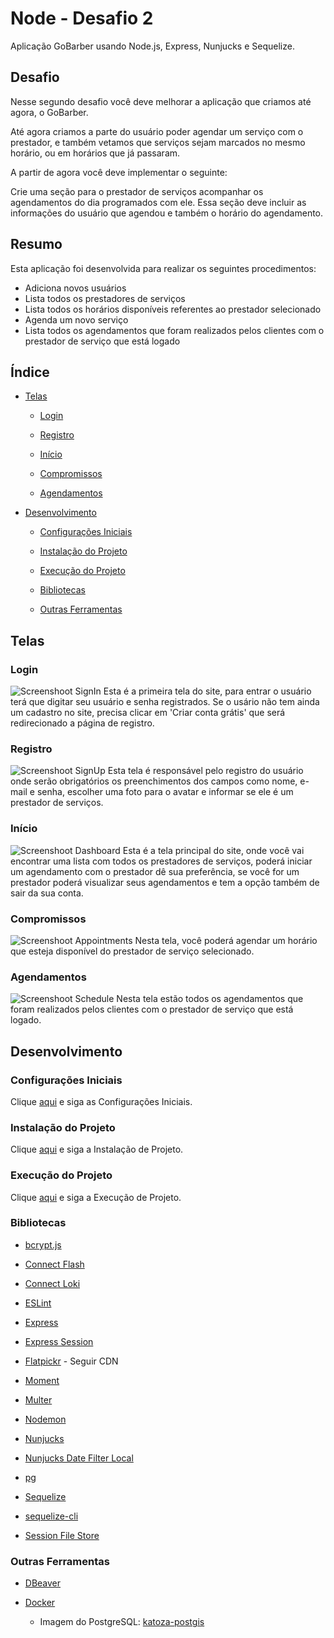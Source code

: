 # Node - Desafio 2

Aplicação GoBarber usando Node.js, Express, Nunjucks e Sequelize.

## Desafio

Nesse segundo desafio você deve melhorar a aplicação que criamos até agora, o GoBarber.

Até agora criamos a parte do usuário poder agendar um serviço com o prestador, e também vetamos que serviços sejam marcados no mesmo horário, ou em horários que já passaram.

A partir de agora você deve implementar o seguinte:

Crie uma seção para o prestador de serviços acompanhar os agendamentos do dia programados com ele. Essa seção deve incluir as informações do usuário que agendou e também o horário do agendamento.

## Resumo

Esta aplicação foi desenvolvida para realizar os seguintes procedimentos:

- Adiciona novos usuários
- Lista todos os prestadores de serviços
- Lista todos os horários disponíveis referentes ao prestador selecionado
- Agenda um novo serviço
- Lista todos os agendamentos que foram realizados pelos clientes com o prestador de serviço que está logado

## Índice

- [Telas](#telas)

  - [Login](#login)

  - [Registro](#registro)

  - [Início](#início)

  - [Compromissos](#compromissos)

  - [Agendamentos](#agendamentos)

- [Desenvolvimento](#desenvolvimento)

  - [Configurações Iniciais](#configurações-iniciais)

  - [Instalação do Projeto](#instalação-do-projeto)

  - [Execução do Projeto](#execução-do-projeto)

  - [Bibliotecas](#bibliotecas)

  - [Outras Ferramentas](#outras-ferramentas)

## Telas

### Login

![Screenshoot SignIn](https://github.com/osvaldokalvaitir/node-desafio2/blob/master/screenshots/SignIn.png)
Esta é a primeira tela do site, para entrar o usuário terá que digitar seu usuário e senha registrados.
Se o usário não tem ainda um cadastro no site, precisa clicar em 'Criar conta grátis' que será redirecionado a página de registro.

### Registro

![Screenshoot SignUp](https://github.com/osvaldokalvaitir/node-desafio2/blob/master/screenshots/SignUp.png)
Esta tela é responsável pelo registro do usuário onde serão obrigatórios os preenchimentos dos campos como nome, e-mail e senha, escolher uma foto para o avatar e informar se ele é um prestador de serviços.

### Início

![Screenshoot Dashboard](https://github.com/osvaldokalvaitir/node-desafio2/blob/master/screenshots/Dashboard.png)
Esta é a tela principal do site, onde você vai encontrar uma lista com todos os prestadores de serviços, poderá iniciar um agendamento com o prestador dê sua preferência, se você for um prestador poderá visualizar seus agendamentos e tem a opção também de sair da sua conta.

### Compromissos

![Screenshoot Appointments](https://github.com/osvaldokalvaitir/node-desafio2/blob/master/screenshots/Appointments.png)
Nesta tela, você poderá agendar um horário que esteja disponível do prestador de serviço selecionado.

### Agendamentos

![Screenshoot Schedule](https://github.com/osvaldokalvaitir/node-desafio2/blob/master/screenshots/Schedule.png)
Nesta tela estão todos os agendamentos que foram realizados pelos clientes com o prestador de serviço que está logado.

## Desenvolvimento

### Configurações Iniciais

Clique [aqui](https://github.com/osvaldokalvaitir/projects-settings/blob/master/README.md) e siga as Configurações Iniciais.

### Instalação do Projeto

Clique [aqui](https://github.com/osvaldokalvaitir/projects-settings/blob/master/nodejs/nodejs.md) e siga a Instalação de Projeto.

### Execução do Projeto

Clique [aqui](https://github.com/osvaldokalvaitir/projects-settings/blob/master/nodejs/nodejs.md) e siga a Execução de Projeto.

### Bibliotecas

- [bcrypt.js](https://github.com/osvaldokalvaitir/projects-settings/blob/master/nodejs/libs/bcryptjs.md)

- [Connect Flash](https://github.com/osvaldokalvaitir/projects-settings/blob/master/nodejs/libs/connect-flash.md)

- [Connect Loki](https://github.com/osvaldokalvaitir/projects-settings/blob/master/nodejs/libs/connect-loki.md)

- [ESLint](https://github.com/osvaldokalvaitir/projects-settings/blob/master/nodejs/libs/eslint.md)

- [Express](https://github.com/osvaldokalvaitir/projects-settings/blob/master/nodejs/libs/express.md)

- [Express Session](https://github.com/osvaldokalvaitir/projects-settings/blob/master/nodejs/libs/express-session.md)

- [Flatpickr](https://github.com/osvaldokalvaitir/projects-settings/blob/master/nodejs/libs/flatpickr.md) - Seguir CDN

- [Moment](https://github.com/osvaldokalvaitir/projects-settings/blob/master/nodejs/libs/moment.md)

- [Multer](https://github.com/osvaldokalvaitir/projects-settings/blob/master/nodejs/libs/multer.md)

- [Nodemon](https://github.com/osvaldokalvaitir/projects-settings/blob/master/nodejs/libs/nodemon.md)

- [Nunjucks](https://github.com/osvaldokalvaitir/projects-settings/blob/master/nodejs/libs/nunjucks.md)

- [Nunjucks Date Filter Local](https://github.com/osvaldokalvaitir/projects-settings/blob/master/nodejs/libs/nunjucks-date-filter-local.md)

- [pg](https://github.com/osvaldokalvaitir/projects-settings/blob/master/nodejs/libs/pg.md)

- [Sequelize](https://github.com/osvaldokalvaitir/projects-settings/blob/master/nodejs/libs/sequelize.md)

- [sequelize-cli](https://github.com/osvaldokalvaitir/projects-settings/blob/master/nodejs/libs/sequelize-cli.md)

- [Session File Store](https://github.com/osvaldokalvaitir/projects-settings/blob/master/nodejs/libs/session-file-store.md)

### Outras Ferramentas

- [DBeaver](https://github.com/osvaldokalvaitir/projects-settings/blob/master/database/dbeaver.md)

- [Docker](https://github.com/osvaldokalvaitir/projects-settings/blob/master/docker/docker.md)

  - Imagem do PostgreSQL: [katoza-postgis](https://github.com/osvaldokalvaitir/projects-settings/blob/master/docker/images/katoza-postgis.md)
